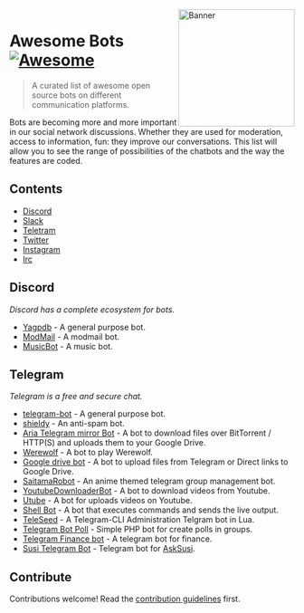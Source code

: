 <img align="right" height="207x" width="205px" alt="Banner" src="https://static.thenounproject.com/png/417110-200.png">

# Awesome Bots [![Awesome](https://awesome.re/badge.svg)](https://awesome.re)
> A curated list of awesome open source bots on different communication platforms.

Bots are becoming more and more important in our social network discussions. Whether they are used for moderation, access to information, fun: they improve our conversations. This list will allow you to see the range of possibilities of the chatbots and the way the features are coded.

## Contents

- [Discord](#discord)
- [Slack](#slack)
- [Teletram](#telegram)
- [Twitter](#twitter)
- [Instagram](#instagram)
- [Irc](#irc)

## Discord
*Discord has a complete ecosystem for bots.*

* [Yagpdb](https://github.com/jonas747/yagpdb) - A general purpose bot.
* [ModMail](https://github.com/kyb3r/modmail) - A modmail bot.
* [MusicBot](https://github.com/Just-Some-Bots/MusicBot) - A music bot.

## Telegram
*Telegram is a free and secure chat.*

* [telegram-bot](https://github.com/yagop/telegram-bot) - A general purpose bot.
* [shieldy](https://github.com/backmeupplz/shieldy) - An anti-spam bot.
* [Aria Telegram mirror Bot](https://github.com/out386/aria-telegram-mirror-bot) - A bot to download files over BitTorrent / HTTP(S) and uploads them to your Google Drive.
* [Werewolf](https://github.com/GreyWolfDev/Werewolf) - A bot to play Werewolf.
* [Google drive bot](https://github.com/viperadnan-git/google-drive-telegram-bot) - A bot to upload files from Telegram or Direct links to Google Drive.
* [SaitamaRobot](https://github.com/AnimeKaizoku/SaitamaRobot) - An anime themed telegram group management bot.
* [YoutubeDownloaderBot](https://github.com/aryanvikash/Youtube-Downloader-Bot) - A bot to download videos from Youtube.
* [Utube](https://github.com/odysseusmax/utube) - A bot for uploads videos on Youtube.
* [Shell Bot](https://github.com/botgram/shell-bot) - A bot that executes commands and sends the live output.
* [TeleSeed](https://github.com/Bambooir/TeleSeed) - A Telegram-CLI Administration Telgram bot in Lua.
* [Telegram Bot Poll](https://github.com/kolar/telegram-poll-bot) - Simple PHP bot for create polls in groups.
* [Telegram Finance bot](https://github.com/alexey-goloburdin/telegram-finance-bot) - A telegram bot for finance.
* [Susi Telegram Bot](https://github.com/fossasia/susi_telegrambot) - Telegram bot for [AskSusi](https://github.com/fossasia/susi_server).


## Contribute

Contributions welcome! Read the [contribution guidelines](contributing.md) first.
